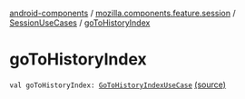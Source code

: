 [android-components](../../index.md) / [mozilla.components.feature.session](../index.md) / [SessionUseCases](index.md) / [goToHistoryIndex](./go-to-history-index.md)

# goToHistoryIndex

`val goToHistoryIndex: `[`GoToHistoryIndexUseCase`](-go-to-history-index-use-case/index.md) [(source)](https://github.com/mozilla-mobile/android-components/blob/master/components/feature/session/src/main/java/mozilla/components/feature/session/SessionUseCases.kt#L290)